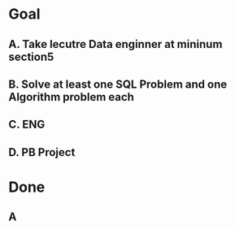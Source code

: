 # Goal
## A. Take lecutre Data enginner at mininum section5  
## B. Solve at least one SQL Problem and one Algorithm problem each
## C. ENG 
## D. PB Project

# Done
## A
